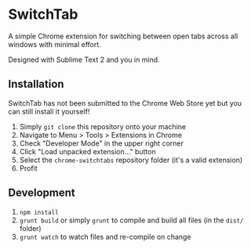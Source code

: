 SwitchTab
=========
A simple Chrome extension for switching between open tabs across all windows with minimal effort.

Designed with Sublime Text 2 and you in mind.

## Installation
SwitchTab has not been submitted to the Chrome Web Store yet but you can still install it yourself! 

1. Simply `git clone` this repository onto your machine
2. Navigate to Menu > Tools > Extensions in Chrome
3. Check "Developer Mode" in the upper right corner
4. Click "Load unpacked extension..." button
5. Select the `chrome-switchtabs` repository folder (it's a valid extension)
6. Profit

## Development
1. `npm install`
2. `grunt build` or simply `grunt` to compile and build all files (in the `dist/` folder)
3. `grunt watch` to watch files and re-compile on change
